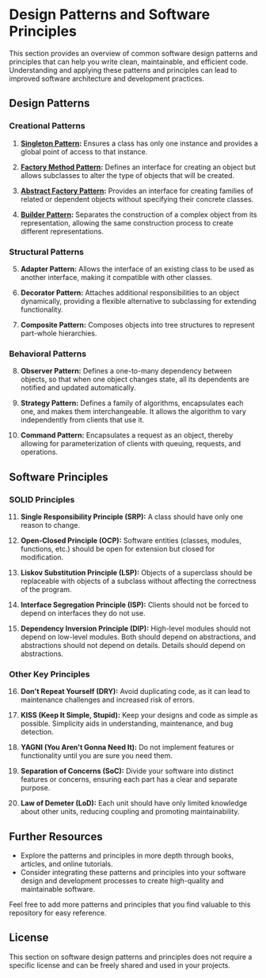 # Design Patterns and Software Principles

This section provides an overview of common software design patterns and principles that can help you write clean, maintainable, and efficient code. Understanding and applying these patterns and principles can lead to improved software architecture and development practices.

## Design Patterns

### Creational Patterns

1. **[Singleton Pattern](singleton.md):** Ensures a class has only one instance and provides a global point of access to that instance.

2. **[Factory Method Pattern](factory_method.md):** Defines an interface for creating an object but allows subclasses to alter the type of objects that will be created.

3. **[Abstract Factory Pattern](abstract_factory.md):** Provides an interface for creating families of related or dependent objects without specifying their concrete classes.

4. **[Builder Pattern](builder.md):** Separates the construction of a complex object from its representation, allowing the same construction process to create different representations.

### Structural Patterns

5. **Adapter Pattern:** Allows the interface of an existing class to be used as another interface, making it compatible with other classes.

6. **Decorator Pattern:** Attaches additional responsibilities to an object dynamically, providing a flexible alternative to subclassing for extending functionality.

7. **Composite Pattern:** Composes objects into tree structures to represent part-whole hierarchies.

### Behavioral Patterns

8. **Observer Pattern:** Defines a one-to-many dependency between objects, so that when one object changes state, all its dependents are notified and updated automatically.

9. **Strategy Pattern:** Defines a family of algorithms, encapsulates each one, and makes them interchangeable. It allows the algorithm to vary independently from clients that use it.

10. **Command Pattern:** Encapsulates a request as an object, thereby allowing for parameterization of clients with queuing, requests, and operations.

## Software Principles

### SOLID Principles

11. **Single Responsibility Principle (SRP):** A class should have only one reason to change.

12. **Open-Closed Principle (OCP):** Software entities (classes, modules, functions, etc.) should be open for extension but closed for modification.

13. **Liskov Substitution Principle (LSP):** Objects of a superclass should be replaceable with objects of a subclass without affecting the correctness of the program.

14. **Interface Segregation Principle (ISP):** Clients should not be forced to depend on interfaces they do not use.

15. **Dependency Inversion Principle (DIP):** High-level modules should not depend on low-level modules. Both should depend on abstractions, and abstractions should not depend on details. Details should depend on abstractions.

### Other Key Principles

16. **Don't Repeat Yourself (DRY):** Avoid duplicating code, as it can lead to maintenance challenges and increased risk of errors.

17. **KISS (Keep It Simple, Stupid):** Keep your designs and code as simple as possible. Simplicity aids in understanding, maintenance, and bug detection.

18. **YAGNI (You Aren't Gonna Need It):** Do not implement features or functionality until you are sure you need them.

19. **Separation of Concerns (SoC):** Divide your software into distinct features or concerns, ensuring each part has a clear and separate purpose.

20. **Law of Demeter (LoD):** Each unit should have only limited knowledge about other units, reducing coupling and promoting maintainability.

## Further Resources

- Explore the patterns and principles in more depth through books, articles, and online tutorials.
- Consider integrating these patterns and principles into your software design and development processes to create high-quality and maintainable software.

Feel free to add more patterns and principles that you find valuable to this repository for easy reference.

## License

This section on software design patterns and principles does not require a specific license and can be freely shared and used in your projects.
